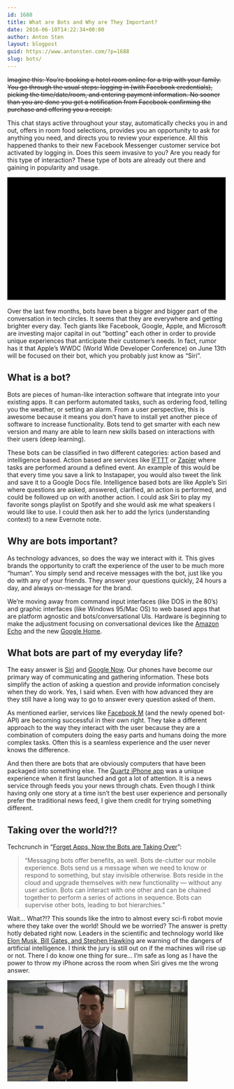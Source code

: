 ```yaml
---
id: 1688
title: What are Bots and Why are They Important?
date: 2016-06-10T14:22:34+00:00
author: Anton Sten
layout: blogpost
guid: https://www.antonsten.com/?p=1688
slug: bots/
---
```

~~Imagine this: You’re booking a hotel room online for a trip with your family. You go through the usual steps: logging in (with Facebook credentials), picking the time/date/room, and entering payment information. No sooner than you are done you get a notification from Facebook confirming the purchase and offering you a receipt.~~

This chat stays active throughout your stay, automatically checks you in and out, offers in room food selections, provides you an opportunity to ask for anything you need, and directs you to review your experience. All this happened thanks to their new Facebook Messenger customer service bot activated by logging in. Does this seem invasive to you? Are you ready for this type of interaction? These type of bots are already out there and gaining in popularity and usage.

![Bots](/images/giphy-tumblr.gif)

Over the last few months, bots have been a bigger and bigger part of the conversation in tech circles. It seems that they are everywhere and getting brighter every day. Tech giants like Facebook, Google, Apple, and Microsoft are investing major capital in out “botting” each other in order to provide unique experiences that anticipate their customer’s needs. In fact, rumor has it that Apple’s WWDC (World Wide Developer Conference) on June 13th will be focused on their bot, which you probably just know as “Siri”.

## What is a bot?

Bots are pieces of human-like interaction software that integrate into your existing apps. It can perform automated tasks, such as ordering food, telling you the weather, or setting an alarm. From a user perspective, this is awesome because it means you don’t have to install yet another piece of software to increase functionality. Bots tend to get smarter with each new version and many are able to learn new skills based on interactions with their users (deep learning).

These bots can be classified in two different categories: action based and intelligence based. Action based are services like <a href="http://www.ifttt.com" target="_blank">IFTTT</a> or <a href="http://www.zapier.com" target="_blank">Zapier</a> where tasks are performed around a defined event. An example of this would be that every time you save a link to Instapaper, you would also tweet the link and save it to a Google Docs file. Intelligence based bots are like Apple’s Siri where questions are asked, answered, clarified, an action is performed, and could be followed up on with another action. I could ask Siri to play my favorite songs playlist on Spotify and she would ask me what speakers I would like to use. I could then ask her to add the lyrics (understanding context) to a new Evernote note.

## Why are bots important?

As technology advances, so does the way we interact with it. This gives brands the opportunity to craft the experience of the user to be much more “human”. You simply send and receive messages with the bot, just like you do with any of your friends. They answer your questions quickly, 24 hours a day, and always on-message for the brand.

We’re moving away from command input interfaces (like DOS in the 80’s) and graphic interfaces (like Windows 95/Mac OS) to web based apps that are platform agnostic and bots/conversational UIs. Hardware is beginning to make the adjustment focusing on conversational devices like the <a href="http://www.amazon.com/Amazon-Echo-Bluetooth-Speaker-with-WiFi-Alexa/dp/B00X4WHP5E" target="_blank">Amazon Echo</a> and the new <a href="https://home.google.com" target="_blank">Google Home</a>.

## What bots are part of my everyday life?

The easy answer is <a href="http://www.apple.com/ios/siri/" target="_blank">Siri</a> and <a href="https://www.google.com/landing/now/" target="_blank">Google Now</a>. Our phones have become our primary way of communicating and gathering information. These bots simplify the action of asking a question and provide information concisely when they do work. Yes, I said when. Even with how advanced they are they still have a long way to go to answer every question asked of them.

As mentioned earlier, services like <a href="http://www.theverge.com/2015/10/26/9605526/facebook-m-hands-on-personal-assistant-ai" target="_blank">Facebook M</a> (and the newly opened bot-API) are becoming successful in their own right. They take a different approach to the way they interact with the user because they are a combination of computers doing the easy parts and humans doing the more complex tasks. Often this is a seamless experience and the user never knows the difference.

And then there are bots that are obviously computers that have been packaged into something else. The <a href="http://qz.com/613700/its-here-quartzs-first-news-app-for-iphone/" target="_blank">Quartz iPhone app</a> was a unique experience when it first launched and got a lot of attention. It is a news service through feeds you your news through chats. Even though I think having only one story at a time isn’t the best user experience and personally prefer the traditional news feed, I give them credit for trying something different.

## Taking over the world?!?

Techcrunch in “<a href="http://techcrunch.com/2015/09/29/forget-apps-now-the-bots-take-over/" target="_blank">Forget Apps, Now the Bots are Taking Over</a>”:

>“Messaging bots offer benefits, as well. Bots de-clutter our mobile experience. Bots send us a message when we need to know or respond to something, but stay invisible otherwise. Bots reside in the cloud and upgrade themselves with new functionality — without any user action. Bots can interact with one other and can be chained together to perform a series of actions in sequence. Bots can supervise other bots, leading to bot hierarchies.”

Wait… What?!? This sounds like the intro to almost every sci-fi robot movie where they take over the world! Should we be worried? The answer is pretty hotly debated right now. Leaders in the scientific and technology world like <a href="http://observer.com/2015/08/stephen-hawking-elon-musk-and-bill-gates-warn-about-artificial-intelligence/" target="_blank">Elon Musk, Bill Gates, and Stephen Hawking</a> are warning of the dangers of artificial intelligence. I think the jury is still out on if the machines will rise up or not. There I do know one thing for sure… I’m safe as long as I have the power to throw my iPhone across the room when Siri gives me the wrong answer.

![Ari Gold](/images/giphy-arigold.gif)
